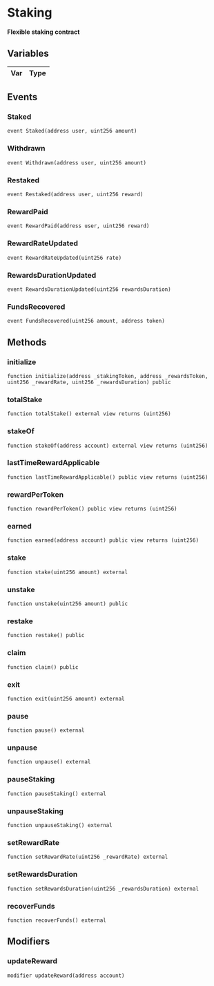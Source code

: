 # Staking

**Flexible staking contract**




## Variables

| Var | Type |
| --- | --- |

## Events

### Staked



```solidity
event Staked(address user, uint256 amount)
```
### Withdrawn



```solidity
event Withdrawn(address user, uint256 amount)
```
### Restaked



```solidity
event Restaked(address user, uint256 reward)
```
### RewardPaid



```solidity
event RewardPaid(address user, uint256 reward)
```
### RewardRateUpdated



```solidity
event RewardRateUpdated(uint256 rate)
```
### RewardsDurationUpdated



```solidity
event RewardsDurationUpdated(uint256 rewardsDuration)
```
### FundsRecovered



```solidity
event FundsRecovered(uint256 amount, address token)
```

## Methods

### initialize



```solidity
function initialize(address _stakingToken, address _rewardsToken, uint256 _rewardRate, uint256 _rewardsDuration) public
```


### totalStake



```solidity
function totalStake() external view returns (uint256)
```


### stakeOf



```solidity
function stakeOf(address account) external view returns (uint256)
```


### lastTimeRewardApplicable



```solidity
function lastTimeRewardApplicable() public view returns (uint256)
```


### rewardPerToken



```solidity
function rewardPerToken() public view returns (uint256)
```


### earned



```solidity
function earned(address account) public view returns (uint256)
```


### stake



```solidity
function stake(uint256 amount) external
```


### unstake



```solidity
function unstake(uint256 amount) public
```


### restake



```solidity
function restake() public
```


### claim



```solidity
function claim() public
```


### exit



```solidity
function exit(uint256 amount) external
```


### pause



```solidity
function pause() external
```


### unpause



```solidity
function unpause() external
```


### pauseStaking



```solidity
function pauseStaking() external
```


### unpauseStaking



```solidity
function unpauseStaking() external
```


### setRewardRate



```solidity
function setRewardRate(uint256 _rewardRate) external
```


### setRewardsDuration



```solidity
function setRewardsDuration(uint256 _rewardsDuration) external
```


### recoverFunds



```solidity
function recoverFunds() external
```



## Modifiers

### updateReward



```solidity
modifier updateReward(address account)
```


